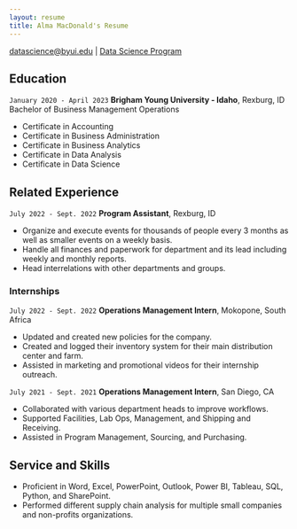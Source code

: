 ```yaml
---
layout: resume
title: Alma MacDonald's Resume
---
```


<div id="webaddress">
<a href="datascience@byui.edu">datascience@byui.edu</a>
| <a href="https://byuidatascience.github.io/development.html">Data Science Program</a>
</div>

<!-- https://www.monique.tech/the-art-of-markdown -->


## Education

`January 2020 - April 2023`
__Brigham Young University - Idaho__, Rexburg, ID
Bachelor of Business Management Operations
- Certificate in Accounting
-	Certificate in Business Administration
-	Certificate in Business Analytics
-	Certificate in Data Analysis
-	Certificate in Data Science

## Related Experience

`July 2022 - Sept. 2022`
__Program Assistant__, Rexburg, ID

- Organize and execute events for thousands of people every 3 months as well 
as smaller events on a weekly basis.
- Handle all finances and paperwork for department and its lead including weekly
 and monthly reports.
- Head interrelations with other departments and groups.

### Internships

`July 2022 - Sept. 2022`
__Operations Management Intern__, Mokopone, South Africa

- Updated and created new policies for the company.
-	Created and logged their inventory system for their main distribution center
and farm.
-	Assisted in marketing and promotional videos for their internship outreach.

`July 2021 - Sept. 2021`
__Operations Management Intern__, San Diego, CA

- Collaborated with various department heads to improve workflows.
- Supported Facilities, Lab Ops, Management, and Shipping and Receiving.
- Assisted in Program Management, Sourcing, and Purchasing.

## Service and Skills

-	Proficient in Word, Excel, PowerPoint, Outlook, Power BI, Tableau, SQL, Python, and SharePoint.
-	Performed different supply chain analysis for multiple small companies and non-profits organizations.



<!-- ### Footer

Last updated: May 2013 -->




